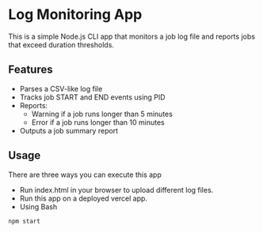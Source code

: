# Log Monitoring App

This is a simple Node.js CLI app that monitors a job log file and reports jobs that exceed duration thresholds.

## Features

- Parses a CSV-like log file
- Tracks job START and END events using PID
- Reports:
  - Warning if a job runs longer than 5 minutes
  - Error if a job runs longer than 10 minutes
- Outputs a job summary report

## Usage
There are three ways you can execute this app

- Run index.html in your browser to upload different log files.
- Run this app on a deployed vercel app.
- Using Bash
```bash
npm start
